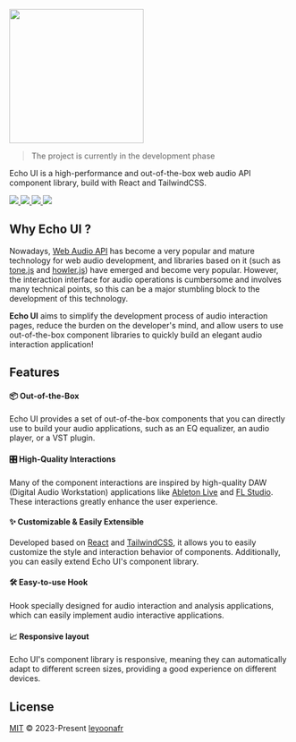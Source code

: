 <img src="https://github.com/codeacme17/echo-ui/assets/67408722/8222b369-5f71-428e-97f9-f648f05cab70" width="240"/></br>

> The project is currently in the development phase

Echo UI is a high-performance and out-of-the-box web audio API component library, build with React and TailwindCSS.

<a href="https://echoui.dev/en"> 
  <img src="https://img.shields.io/badge/Document-ffbe3b?style=flat" />
</a>

<a href="https://echoui.dev/zh"> 
  <img src="https://img.shields.io/badge/中文文档-ffbe3b?style=flat&logo=googletranslate&logoColor=%231e1e1e" />
</a>

<a href="./ROADMAP.md"> 
  <img src="https://img.shields.io/badge/ROADMAP-ffbe3b?style=flat" />
</a>

<a href="./LICENSE.md"> 
  <img src="https://img.shields.io/badge/License-MIT-ffbe3b?style=flat&labelColor=ffbe3b" />
</a>

## Why Echo UI ?

Nowadays, [Web Audio API](https://developer.mozilla.org/en-US/docs/Web/API/Web_Audio_API) has become a very popular and mature technology for web audio development, and libraries based on it (such as [tone.js](https://github.com/Tonejs/Tone.js) and [howler.js](https://github.com/goldfire/howler.js)) have emerged and become very popular. However, the interaction interface for audio operations is cumbersome and involves many technical points, so this can be a major stumbling block to the development of this technology.

**Echo UI** aims to simplify the development process of audio interaction pages, reduce the burden on the developer's mind, and allow users to use out-of-the-box component libraries to quickly build an elegant audio interaction application!

## Features

#### 📦 **Out-of-the-Box**

Echo UI provides a set of out-of-the-box components that you can directly use to build your audio applications, such as an EQ equalizer, an audio player, or a VST plugin.

#### 🎛️ **High-Quality Interactions**

Many of the component interactions are inspired by high-quality DAW (Digital Audio Workstation) applications like [Ableton Live](https://www.ableton.com/en/live/) and [FL Studio](https://www.image-line.com/). These interactions greatly enhance the user experience.

#### ✨ **Customizable & Easily Extensible**

Developed based on [React](https://react.dev/) and [TailwindCSS](https://tailwindcss.com/), it allows you to easily customize the style and interaction behavior of components. Additionally, you can easily extend Echo UI's component library.

#### 🛠️ **Easy-to-use Hook**

Hook specially designed for audio interaction and analysis applications, which can easily implement audio interactive applications.

#### 📈 **Responsive layout**

Echo UI's component library is responsive, meaning they can automatically adapt to different screen sizes, providing a good experience on different devices.

## License

[MIT](./LICENSE.md) © 2023-Present [leyoonafr](https://github.com/codeacme17)
